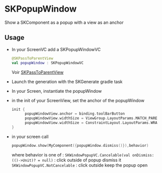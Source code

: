 # SKPopupWindow

Show a SKComponent as a popup with a view as an anchor

## Usage

* In your ScreenVC add a SKPopupWindowVC
  
  ```kotlin
  @SKPassToParentView
  val popupWindow : SKPopupWindowVC
  ```
  
  Voir [SKPassToParentView](../../annotations.md)

* Launch the generation with the SKGenerate gradle task

* In your Screen, instantiate the popupWindow

* in the init of your ScreenView, set the anchor of the popupWindow
  
  ```kotlin
  init {
        popupWindowView.anchor = binding.toolBarButton
        popupWindowView.widthSize = ViewGroup.LayoutParams.MATCH_PARENT //default ViewGroup.LayoutParams.WRAP_CONTENT
        popupWindowView.widthSize = ConstraintLayout.LayoutParams.WRAP_CONTENT //default ViewGroup.LayoutParams.WRAP_CONTENT
  }
  ```

* in your screen call
  
  ```kotlin
  popupWindow.show(MyComponent({popupWindow.dismiss()}),behavior)
  ```
  
  where behavior is one of :
  `SKWindowPopupVC.Cancelable(val onDismiss:(()->Unit)? = null)` : click outside of popup dismiss it
  `SKWindowPopupVC.NotCancelable` : click outside keep the popup open 
